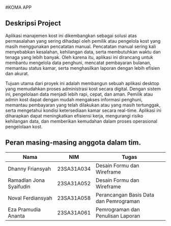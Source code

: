 #KOMA APP

## Deskripsi Project
Aplikasi manajemen kost ini dikembangkan sebagai solusi atas permasalahan yang sering dihadapi oleh pemilik atau pengelola kost yang masih menggunakan pencatatan manual. Pencatatan manual sering kali menyebabkan kesalahan, kehilangan data, serta membutuhkan waktu dan tenaga yang lebih banyak. Oleh karena itu, aplikasi ini dirancang untuk membantu mengelola data penghuni, mencatat pembayaran bulanan, memantau status kamar, serta menghasilkan laporan dengan lebih efisien dan akurat.

Tujuan utama dari proyek ini adalah membangun sebuah aplikasi desktop yang memudahkan proses administrasi kost secara digital. Dengan sistem ini, pengelolaan data menjadi lebih rapi, cepat, dan aman. Pemilik atau admin kost dapat dengan mudah mengakses informasi penghuni, memantau pembayaran yang telah dilakukan atau yang masih tertunggak, serta mengetahui kondisi ketersediaan kamar secara real-time. Aplikasi ini diharapkan dapat meningkatkan efisiensi kerja, mengurangi risiko kehilangan data, dan memberikan kemudahan dalam proses operasional pengelolaan kost.

## Peran masing-masing anggota dalam tim.

| Nama                   | NIM           | Tugas                                  |
|------------------------|---------------|----------------------------------------|
| Dhanny Friansyah       | 23SA31A034    | Desain Formu dan Wireframe             |
| Ramadlan Jona Syaifudin| 23SA31A052    | Desain Formu dan Wireframe             |
| Noval Ferdiansyah      | 23SA31A058    | Perancangan Basis Data dan Pemrograman |
| Eza Pramudia Ananta    | 23SA31A061    | Pemrograman dan Penulisan Laporan      |

